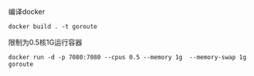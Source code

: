编译docker

```shell script
docker build . -t goroute
```

限制为0.5核1G运行容器

```shell script
docker run -d -p 7080:7080 --cpus 0.5 --memory 1g  --memory-swap 1g  goroute 
```